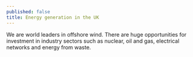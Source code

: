 ```yaml
---
published: false
title: Energy generation in the UK
---
```

We are world leaders in offshore wind. There are huge opportunities for investment in industry sectors such as nuclear, oil and gas, electrical networks and energy from waste. 
